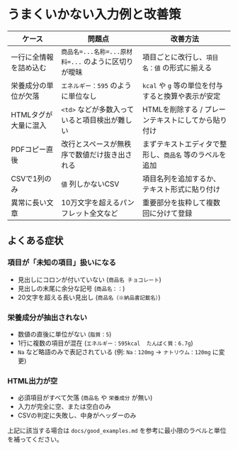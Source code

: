 ﻿# うまくいかない入力例と改善策

| ケース | 問題点 | 改善方法 |
| --- | --- | --- |
| 一行に全情報を詰め込む | `商品名=...名称=...原材料=...` のように区切りが曖昧 | 項目ごとに改行し、`項目名：値` の形式に揃える |
| 栄養成分の単位が欠落 | `エネルギー：595` のように単位なし | `kcal` や `g` 等の単位を付与すると換算や表示が安定 |
| HTMLタグが大量に混入 | `<td>` などが多数入っていると項目検出が難しい | HTMLを削除する / プレーンテキストにしてから貼り付け |
| PDFコピー直後 | 改行とスペースが無秩序で数値だけ抜き出される | まずテキストエディタで整形し、`商品名` 等のラベルを追加 |
| CSVで1列のみ | `値` 列しかないCSV | 項目名列を追加するか、テキスト形式に貼り付け |
| 異常に長い文章 | 10万文字を超えるパンフレット全文など | 重要部分を抜粋して複数回に分けて登録 |

## よくある症状

### 項目が「未知の項目」扱いになる
- 見出しにコロンが付いていない (`商品名 チョコレート`)
- 見出しの末尾に余分な記号 (`商品名：：`)
- 20文字を超える長い見出し (`商品名（※納品書記載名）`)

### 栄養成分が抽出されない
- 数値の直後に単位がない (`脂質：5`)
- 1行に複数の項目が混在 (`エネルギー：595kcal  たんぱく質：6.7g`)
- `Na` など略語のみで表記されている (例: `Na：120mg` → `ナトリウム：120mg` に変更)

### HTML出力が空
- 必須項目がすべて欠落 (`商品名` や `栄養成分` が無い)
- 入力が完全に空、または空白のみ
- CSVの判定に失敗し、中身がヘッダーのみ

上記に該当する場合は `docs/good_examples.md` を参考に最小限のラベルと単位を補ってください。
